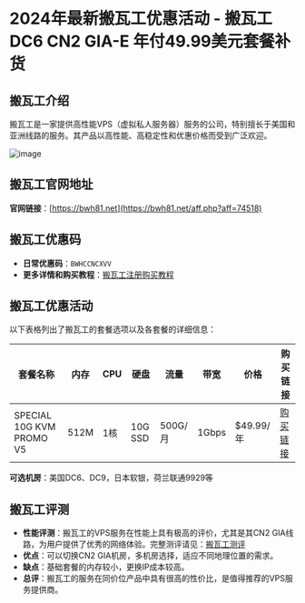 # 2024年最新搬瓦工优惠活动 - 搬瓦工DC6 CN2 GIA-E 年付49.99美元套餐补货

## 搬瓦工介绍
搬瓦工是一家提供高性能VPS（虚拟私人服务器）服务的公司，特别擅长于美国和亚洲线路的服务。其产品以高性能、高稳定性和优惠价格而受到广泛欢迎。

![image](https://github.com/readaprlazie/banwagong/assets/167594152/22a37ce5-e579-41c4-a9e5-34d93ce28cfb)

## 搬瓦工官网地址
**官网链接**：[https://bwh81.net](https://bwh81.net/aff.php?aff=74518)

## 搬瓦工优惠码
- **日常优惠码**：`BWHCCNCXVV`
- **更多详情和购买教程**：[搬瓦工注册购买教程](https://github.com/horsevalue1897/BandwagonHost)

## 搬瓦工优惠活动
以下表格列出了搬瓦工的套餐选项以及各套餐的详细信息：

| 套餐名称                | 内存  | CPU | 硬盘  | 流量      | 带宽    | 价格      | 购买链接                                           |
|-----------------------|------|-----|------|----------|--------|----------|--------------------------------------------------|
| SPECIAL 10G KVM PROMO V5 | 512M | 1核 | 10G SSD | 500G/月 | 1Gbps  | $49.99/年 | [购买链接](https://bwh81.net/aff.php?aff=74518&pid=94) |

**可选机房**：美国DC6、DC9，日本软银，荷兰联通9929等

## 搬瓦工评测
- **性能评测**：搬瓦工的VPS服务在性能上具有极高的评价，尤其是其CN2 GIA线路，为用户提供了优秀的网络体验。完整测评请见：[搬瓦工测评](https://github.com/bacpack66/banwagong)
- **优点**：可以切换CN2 GIA机房，多机房选择，适应不同地理位置的需求。
- **缺点**：基础套餐的内存较小，更换IP成本较高。
- **总评**：搬瓦工的服务在同价位产品中具有很高的性价比，是值得推荐的VPS服务提供商。

